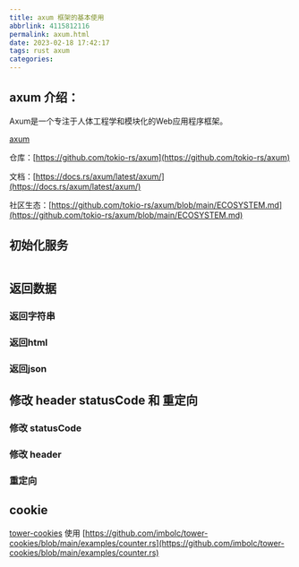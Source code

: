 ```yaml
---
title: axum 框架的基本使用
abbrlink: 4115812116
permalink: axum.html
date: 2023-02-18 17:42:17
tags: rust axum
categories:
---
```


## axum 介绍：
Axum是一个专注于人体工程学和模块化的Web应用程序框架。

<!-- more -->

[axum](https://github.com/tokio-rs/axum)

仓库：[https://github.com/tokio-rs/axum](https://github.com/tokio-rs/axum)

文档：[https://docs.rs/axum/latest/axum/](https://docs.rs/axum/latest/axum/)

社区生态：[https://github.com/tokio-rs/axum/blob/main/ECOSYSTEM.md](https://github.com/tokio-rs/axum/blob/main/ECOSYSTEM.md)

## 初始化服务

```rust

```

## 返回数据

### 返回字符串

### 返回html

### 返回json

## 修改 header statusCode 和 重定向
### 修改 statusCode

### 修改 header

### 重定向

## cookie

[tower-cookies](https://github.com/imbolc/tower-cookies)
使用 [https://github.com/imbolc/tower-cookies/blob/main/examples/counter.rs](https://github.com/imbolc/tower-cookies/blob/main/examples/counter.rs)

